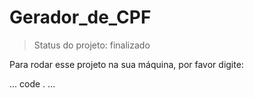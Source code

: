 # Gerador_de_CPF
>Status do projeto: finalizado

Para rodar esse projeto na sua máquina, por favor digite: 

...
code .
...
